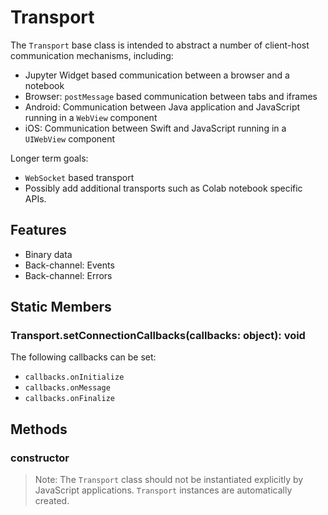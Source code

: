 # Transport

The `Transport` base class is intended to abstract a number of client-host communication mechanisms, including:

- Jupyter Widget based communication between a browser and a notebook
- Browser: `postMessage` based communication between tabs and iframes
- Android: Communication between Java application and JavaScript running in a `WebView` component
- iOS: Communication between Swift and JavaScript running in a `UIWebView` component

Longer term goals:

- `WebSocket` based transport
- Possibly add additional transports such as Colab notebook specific APIs.

## Features

- Binary data
- Back-channel: Events
- Back-channel: Errors

## Static Members

### Transport.setConnectionCallbacks(callbacks: object): void

The following callbacks can be set:

- `callbacks.onInitialize`
- `callbacks.onMessage`
- `callbacks.onFinalize`

## Methods

### constructor

> Note: The `Transport` class should not be instantiated explicitly by JavaScript applications. `Transport` instances are automatically created.
